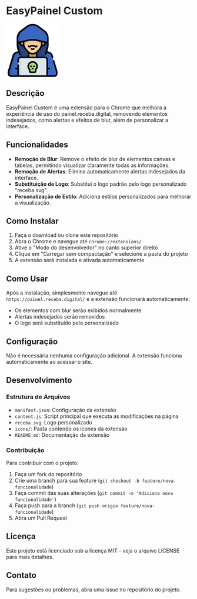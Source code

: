 # EasyPainel Custom

![Ícone da Extensão](icons/icon144.png)

## Descrição
EasyPainel Custom é uma extensão para o Chrome que melhora a experiência de uso do painel.receba.digital, removendo elementos indesejados, como alertas e efeitos de blur, além de personalizar a interface.

## Funcionalidades

- **Remoção de Blur**: Remove o efeito de blur de elementos canvas e tabelas, permitindo visualizar claramente todas as informações.
- **Remoção de Alertas**: Elimina automaticamente alertas indesejados da interface.
- **Substituição de Logo**: Substitui o logo padrão pelo logo personalizado "receba.svg".
- **Personalização de Estilo**: Adiciona estilos personalizados para melhorar a visualização.

## Como Instalar

1. Faça o download ou clone este repositório
2. Abra o Chrome e navegue até `chrome://extensions/`
3. Ative o "Modo do desenvolvedor" no canto superior direito
4. Clique em "Carregar sem compactação" e selecione a pasta do projeto
5. A extensão será instalada e ativada automaticamente

## Como Usar

Após a instalação, simplesmente navegue até `https://painel.receba.digital/` e a extensão funcionará automaticamente:

- Os elementos com blur serão exibidos normalmente
- Alertas indesejados serão removidos
- O logo será substituído pelo personalizado

## Configuração

Não é necessária nenhuma configuração adicional. A extensão funciona automaticamente ao acessar o site.

## Desenvolvimento

### Estrutura de Arquivos
- `manifest.json`: Configuração da extensão
- `content.js`: Script principal que executa as modificações na página
- `receba.svg`: Logo personalizado
- `icons/`: Pasta contendo os ícones da extensão
- `README.md`: Documentação da extensão

### Contribuição
Para contribuir com o projeto:
1. Faça um fork do repositório
2. Crie uma branch para sua feature (`git checkout -b feature/nova-funcionalidade`)
3. Faça commit das suas alterações (`git commit -m 'Adiciona nova funcionalidade'`)
4. Faça push para a branch (`git push origin feature/nova-funcionalidade`)
5. Abra um Pull Request

## Licença
Este projeto está licenciado sob a licença MIT - veja o arquivo LICENSE para mais detalhes.

## Contato
Para sugestões ou problemas, abra uma issue no repositório do projeto. 